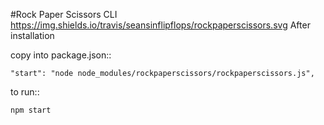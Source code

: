 #Rock Paper Scissors CLI
  https://img.shields.io/travis/seansinflipflops/rockpaperscissors.svg
  After installation

  copy into package.json::

  ```"start": "node node_modules/rockpaperscissors/rockpaperscissors.js",```

  to run::

  ```npm start```
